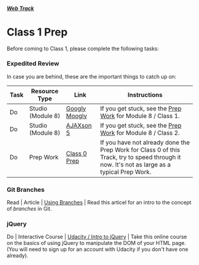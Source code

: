 ##### [Web Track](../..)

# Class 1 Prep

Before coming to Class 1, please complete the following tasks:

### Expedited Review

In case you are behind, these are the important things to catch up on:

Task | Resource Type | Link | Instructions
-----|---------------|------|-------------
Do | Studio (Module 8) | <a href="../../../../cs50/unit3-web/module8/materials/studios/googlymoogly" target="_blank">Googly Moogly</a> | If you get stuck, see the <a href="../../../../cs50/unit3-web/module8/materials/class1-prep" target="_blank">Prep Work</a> for Module 8 / Class 1.
Do | Studio (Module 8) | <a href="../../../../cs50/unit3-web/module8/materials/studios/ajaxson-5" target="_blank">AJAXson 5</a> | If you get stuck, see the <a href="../../../../cs50/unit3-web/module8/materials/class2-prep" target="_blank">Prep Work</a> for Module 8 / Class 2.
Do | Prep Work | <a href="../class0-prep" target="_blank">Class 0 Prep</a> | If you have not already done the Prep Work for Class 0 of this Track, try to speed through it now. It's not as large as a typical Prep Work.

### Git Branches
Read | Article | <a href="https://www.atlassian.com/git/tutorials/using-branches/" target="_blank">Using Branches</a> | Read this articel for an intro to the concept of *branches* in Git.

### jQuery
Do | Interactive Course | <a href="https://www.udacity.com/course/intro-to-jquery--ud245" target="_blank">Udacity / Intro to jQuery</a> | Take this online course on the basics of using jQuery to manipulate the DOM of your HTML page. (You will need to sign up for an account with Udacity if you don't have one already).
